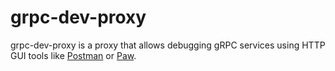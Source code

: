 # grpc-dev-proxy

grpc-dev-proxy is a proxy that allows debugging gRPC services using HTTP GUI tools like [Postman](https://www.getpostman.com/) or [Paw](https://paw.cloud/).
